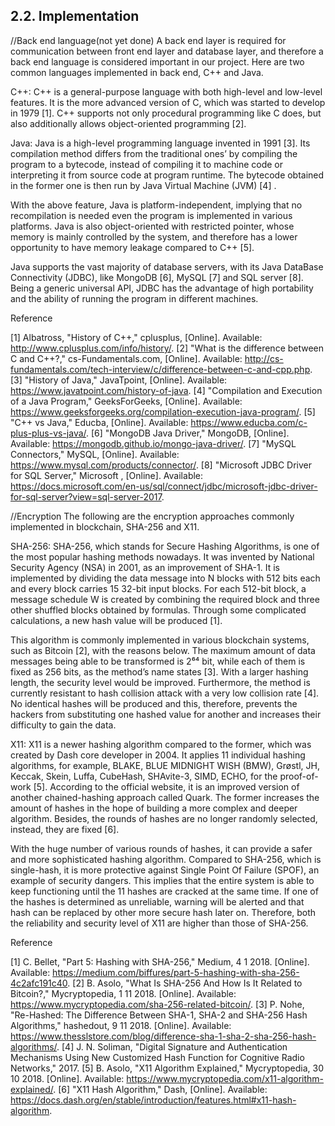## 2.2. Implementation

<!-- OAuth 2.0, language of back end, P2P technology will be mentioned here (David). -->

//Back end language(not yet done)
A back end layer is required for communication between front end layer and database layer, and therefore a back end language is considered important in our project. 
Here are two common languages implemented in back end, C++ and Java.

C++:
C++ is a general-purpose language with both high-level and low-level features. 
It is the more advanced version of C, which was started to develop in 1979 [1]. 
C++ supports not only procedural programming like C does, but also additionally allows object-oriented programming [2]. 


Java:
Java is a high-level programming language invented in 1991 [3]. 
Its compilation method differs from the traditional ones’ by compiling the program to a bytecode, instead of compiling it to machine code or interpreting it from source code at program runtime. 
The bytecode obtained in the former one is then run by Java Virtual Machine (JVM) [4] .

With the above feature, Java is platform-independent, implying that no recompilation is needed even the program is implemented in various platforms. 
Java is also object-oriented with restricted pointer, whose memory is mainly controlled by the system, and therefore has a lower opportunity to have memory leakage compared to C++ [5]. 

Java supports the vast majority of database servers, with its Java DataBase Connectivity (JDBC), like MongoDB [6], MySQL [7] and SQL server [8]. 
Being a generic universal API, JDBC has the advantage of high portability and the ability of running the program in different machines. 


Reference

[1] 	Albatross, "History of C++," cplusplus, [Online]. Available: http://www.cplusplus.com/info/history/.
[2] 	"What is the difference between C and C++?," cs-Fundamentals.com, [Online]. Available: http://cs-fundamentals.com/tech-interview/c/difference-between-c-and-cpp.php.
[3] 	"History of Java," JavaTpoint, [Online]. Available: https://www.javatpoint.com/history-of-java.
[4] 	"Compilation and Execution of a Java Program," GeeksForGeeks, [Online]. Available: https://www.geeksforgeeks.org/compilation-execution-java-program/.
[5] 	"C++ vs Java," Educba, [Online]. Available: https://www.educba.com/c-plus-plus-vs-java/.
[6] 	"MongoDB Java Driver," MongoDB, [Online]. Available: https://mongodb.github.io/mongo-java-driver/.
[7] 	"MySQL Connectors," MySQL, [Online]. Available: https://www.mysql.com/products/connector/.
[8] 	"Microsoft JDBC Driver for SQL Server," Microsoft , [Online]. Available: https://docs.microsoft.com/en-us/sql/connect/jdbc/microsoft-jdbc-driver-for-sql-server?view=sql-server-2017.





//Encryption
The following are the encryption approaches commonly implemented in blockchain, SHA-256 and X11.

SHA-256:
SHA-256, which stands for Secure Hashing Algorithms, is one of the most popular hashing methods nowadays. 
It was invented by National Security Agency (NSA) in 2001, as an improvement of SHA-1. 
It is implemented by dividing the data message into N blocks with 512 bits each and every block carries 15 32-bit input blocks. 
For each 512-bit block, a message schedule W is created by combining the required block and three other shuffled blocks obtained by formulas. 
Through some complicated calculations, a new hash value will be produced [1].

This algorithm is commonly implemented in various blockchain systems, such as Bitcoin [2], with the reasons below. 
The maximum amount of data messages being able to be transformed is 2⁶⁴ bit, while each of them is fixed as 256 bits, as the method’s name states [3]. 
With a larger hashing length, the security level would be improved. Furthermore, the method is currently resistant to hash collision attack with a very low collision rate [4]. 
No identical hashes will be produced and this, therefore, prevents the hackers from substituting one hashed value for another and increases their difficulty to gain the data.

X11:
X11 is a newer hashing algorithm compared to the former, which was created by Dash core developer in 2004. 
It applies 11 individual hashing algorithms, for example, BLAKE, BLUE MIDNIGHT WISH (BMW), Grøstl, JH, Keccak, Skein, Luffa, CubeHash, SHAvite-3, SIMD, ECHO, for the proof-of-work [5]. 
According to the official website, it is an improved version of another chained-hashing approach called Quark. 
The former increases the amount of hashes in the hope of building a more complex and deeper algorithm. Besides, the rounds of hashes are no longer randomly selected, instead, they are fixed [6].

With the huge number of various rounds of hashes, it can provide a safer and more sophisticated hashing algorithm. 
Compared to SHA-256, which is single-hash, it is more protective against Single Point Of Failure (SPOF), an example of security dangers. This implies that the entire system is able to keep functioning until the 11 hashes are cracked at the same time. If one of the hashes is determined as unreliable, warning will be alerted and that hash can be replaced by other more secure hash later on. Therefore, both the reliability and security level of X11 are higher than those of SHA-256.


Reference 

[1] 	C. Bellet, "Part 5: Hashing with SHA-256," Medium, 4 1 2018. [Online]. Available: https://medium.com/biffures/part-5-hashing-with-sha-256-4c2afc191c40.
[2] 	B. Asolo, "What Is SHA-256 And How Is It Related to Bitcoin?," Mycryptopedia, 1 11 2018. [Online]. Available: https://www.mycryptopedia.com/sha-256-related-bitcoin/.
[3] 	P. Nohe, "Re-Hashed: The Difference Between SHA-1, SHA-2 and SHA-256 Hash Algorithms," hashedout, 9 11 2018. [Online]. Available: https://www.thesslstore.com/blog/difference-sha-1-sha-2-sha-256-hash-algorithms/.
[4] 	J. N. Soliman, "Digital Signature and Authentication Mechanisms Using New Customized Hash Function for Cognitive Radio Networks," 2017.
[5] 	B. Asolo, "X11 Algorithm Explained," Mycryptopedia, 30 10 2018. [Online]. Available: https://www.mycryptopedia.com/x11-algorithm-explained/.
[6] 	"X11 Hash Algorithm," Dash, [Online]. Available: https://docs.dash.org/en/stable/introduction/features.html#x11-hash-algorithm.




